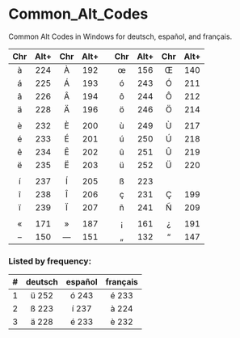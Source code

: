 # Common_Alt_Codes
Common Alt Codes in Windows for deutsch, español, and français.

|Chr|Alt+|Chr|Alt+||Chr|Alt+|Chr|Alt+|																	
|:---:|:---:|:---:|:---:|:---:|:---:|:---:|:---:|:---:|																	
|	à	|	224	|	À	|	192	|	|	œ	|	156	|	Œ	|	140	|
|	á	|	225	|	Á	|	193	|	|	ó	|	243	|	Ó	|	211	|
|	â	|	226	|	Â	|	194	|	|	ô	|	244	|	Ô	|	212	|
|	ä	|	228	|	Ä	|	196	|	|	ö	|	246	|	Ö	|	214	|
|		|		|		|		|	|		|		|		|		|
|	è	|	232	|	È	|	200	|	|	ù	|	249	|	Ù	|	217	|
|	é	|	233	|	É	|	201	|	|	ú	|	250	|	Ú	|	218	|
|	ê	|	234	|	Ê	|	202	|	|	û	|	251	|	Û	|	219	|
|	ë	|	235	|	Ë	|	203	|	|	ü	|	252	|	Ü	|	220	|
|		|		|		|		|	|		|		|		|		|
|	í	|	237	|	Í	|	205	|	|	ß	|	223	|		|		|
|	î	|	238	|	Î	|	206	|	|	ç |	231 |	Ç	|	199	|		
|	ï	|	239	|	Ï	|	207	|	|	ñ	|	241	|	Ñ	|	209	|
|		|		|		|		|	|		|		|		|		|
|	«	|	171	|	»	|	187	|	|	¡	|	161	|	¿	|	191	|
|	– |	150	|	—	|	151	|	|	„	|	132	|	“	|	147	|	

### Listed by frequency:
|#|deutsch|español|français|
|:---:|:---:|:---:|:---:|
|1|ü 252|ó 243|é 233|
|2|ß 223|í 237|à 224|
|3|ä 228|é 233|è 232|
